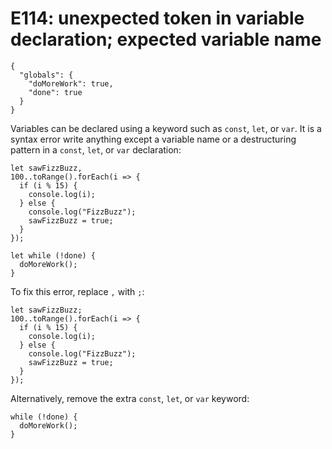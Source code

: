 # E114: unexpected token in variable declaration; expected variable name

```config-for-examples
{
  "globals": {
    "doMoreWork": true,
    "done": true
  }
}
```

Variables can be declared using a keyword such as `const`, `let`, or `var`. It
is a syntax error write anything except a variable name or a destructuring
pattern in a `const`, `let`, or `var` declaration:

    let sawFizzBuzz,
    100..toRange().forEach(i => {
      if (i % 15) {
        console.log(i);
      } else {
        console.log("FizzBuzz");
        sawFizzBuzz = true;
      }
    });

    let while (!done) {
      doMoreWork();
    }

To fix this error, replace `,` with `;`:

    let sawFizzBuzz;
    100..toRange().forEach(i => {
      if (i % 15) {
        console.log(i);
      } else {
        console.log("FizzBuzz");
        sawFizzBuzz = true;
      }
    });

Alternatively, remove the extra `const`, `let`, or `var` keyword:

    while (!done) {
      doMoreWork();
    }
